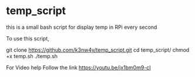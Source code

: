 # temp_script
this is a small bash script for display temp in RPi every second

To use this script,

git clone https://github.com/k3nw4y/temp_script.git
cd temp_script/
chmod +x temp.sh
./temp.sh

For Video help Follow the link
https://youtu.be/jx1bm0m9-cI

